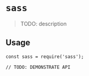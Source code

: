 # `sass`

> TODO: description

## Usage

```
const sass = require('sass');

// TODO: DEMONSTRATE API
```
